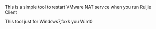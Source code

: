 This is a simple tool to restart VMware NAT service when you run Ruijie Client

This tool just for Windows7,fxxk you Win10